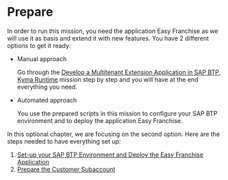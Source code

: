 # Prepare

In order to run this mission, you need the application Easy Franchise as we will use it as basis and extend it with new features.
You have 2 different options to get it ready:

* Manual approach

  Go through the [Develop a Multitenant Extension Application in SAP BTP, Kyma Runtime](https://discovery-center.cloud.sap/missiondetail/3683/3726/) mission step by step and you will have at the end everything you need.

* Automated approach

  You use the prepared scripts in this mission to configure your SAP BTP environment and to deploy the application Easy Franchise. 

In this optional chapter, we are focusing on the second option. Here are the steps needed to have everything set up:
1. [Set-up your SAP BTP Environment and Deploy the Easy Franchise Application](./prepare/btp-environment-and-app-deployment/README.md)
1. [Prepare the Customer Subaccount](./prepare-customer-subaccount/README.md)
